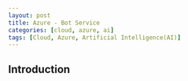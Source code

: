 ```yaml
---
layout: post
title: Azure - Bot Service
categories: [cloud, azure, ai]
tags: [Cloud, Azure, Artificial Intelligence(AI)]
---
```


## Introduction
